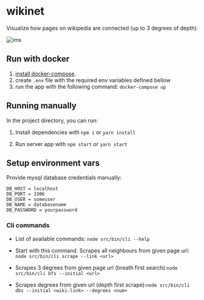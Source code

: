 # wikinet

Visualize how pages on wikipedia are connected (up to 3 degrees of depth).

![ims](https://i.ibb.co/8P0byVb/Screenshot-2019-11-16-at-22-17-29.png)

## Run with docker

1. [install docker-compose](https://docs.docker.com/compose/install/).
2. create `.env` file with the required env variables defined bellow
3. run the app with the following command: `docker-compose up`

## Running manually

In the project directory, you can run:

1. Install dependencies with `npm i` or `yarn install`

2. Run server app with `npm start` or `yarn start`


## Setup environment vars

Provide mysql database credentials manually:
```dotenv
DB_HOST = localhost
DB_PORT = 3306
DB_USER = someuser
DB_NAME = databasename
DB_PASSWORD = yourpassword
```

### Cli commands

- List of available commands: `node src/bin/cli --help`

- Start with this command. Scrapes all neighbours from given page url: `node src/bin/cli scrape --link <url>`

- Scrapes 3 degrees from given page url (breath first search):`node src/bin/cli bfs --initial <url>`

- Scrapes <num> degrees from given url (depth first scrape):`node src/bin/cli dbs --initial <wiki-link> --degrees <num>`
